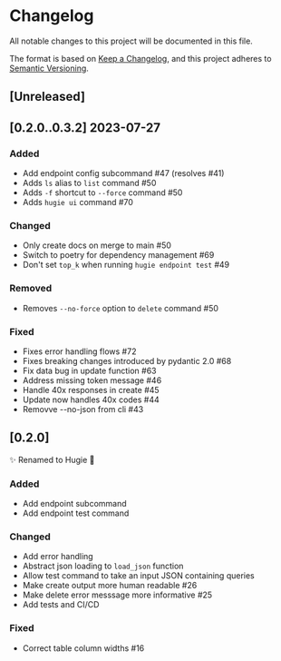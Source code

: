 # Changelog
All notable changes to this project will be documented in this file.

The format is based on [Keep a Changelog](https://keepachangelog.com/en/1.0.0/),
and this project adheres to [Semantic Versioning](https://semver.org/spec/v2.0.0.html).

## [Unreleased]

## [0.2.0..0.3.2] 2023-07-27

### Added
- Add endpoint config subcommand #47 (resolves #41)
- Adds `ls` alias to `list` command #50
- Adds `-f` shortcut to `--force` command #50
- Adds `hugie ui` command #70

### Changed
- Only create docs on merge to main #50
- Switch to poetry for dependency management #69
- Don't set `top_k` when running `hugie endpoint test` #49

### Removed
- Removes `--no-force` option to `delete` command #50

### Fixed
- Fixes error handling flows #72
- Fixes breaking changes introduced by pydantic 2.0 #68
- Fix data bug in update function #63
- Address missing token message #46
- Handle 40x responses in create #45
- Update now handles 40x codes #44
- Removve --no-json from cli #43


## [0.2.0]

✨ Renamed to Hugie 🐻

### Added
- Add endpoint subcommand
- Add endpoint test command

### Changed
- Add error handling
- Abstract json loading to `load_json` function
- Allow test command to take an input JSON containing queries
- Make create output more human readable #26
- Make delete error messsage more informative #25
- Add tests and CI/CD

### Fixed
- Correct table column widths #16
